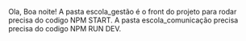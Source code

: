 Ola, Boa noite!
A pasta escola_gestão é o front do projeto para rodar precisa do codigo NPM START.
A pasta escola_comunicação precisa precisa do codigo NPM RUN DEV.
